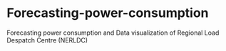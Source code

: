 # Forecasting-power-consumption
Forecasting power consumption and Data visualization of Regional Load Despatch Centre (NERLDC)
